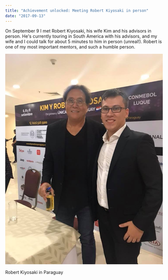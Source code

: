 ```yaml
---
title: "Achievement unlocked: Meeting Robert Kiyosaki in person"
date: "2017-09-13"
---
```


On September 9 I met Robert Kiyosaki, his wife Kim and his advisors in person. He's currently touring in South America with his advisors, and my wife and I could talk for about 5 minutes to him in person (unreal!). Robert is one of my most important mentors, and such a humble person.

![Robert Kiyosaki in Paraguay](images/21462523_2178614858822715_5679528233851994808_n.jpg)

Robert Kiyosaki in Paraguay
